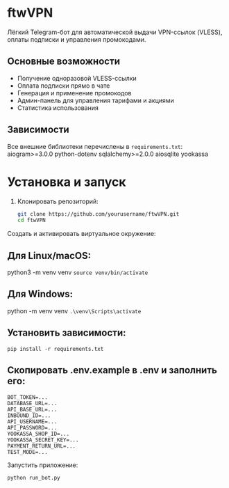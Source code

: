 # ftwVPN

Лёгкий Telegram-бот для автоматической выдачи VPN-ссылок (VLESS), оплаты подписки и управления промокодами.

## Основные возможности

- Получение одноразовой VLESS-ссылки  
- Оплата подписки прямо в чате  
- Генерация и применение промокодов  
- Админ-панель для управления тарифами и акциями
- Статистика использования

## Зависимости

Все внешние библиотеки перечислены в `requirements.txt`:
aiogram>=3.0.0
python-dotenv
sqlalchemy>=2.0.0
aiosqlite
yookassa


# Установка и запуск

1. Клонировать репозиторий:
   ```bash
   git clone https://github.com/yourusername/ftwVPN.git
   cd ftwVPN

Создать и активировать виртуальное окружение:

## Для Linux/macOS:

python3 -m venv venv
```source venv/bin/activate```

## Для Windows:

python -m venv venv
```.\venv\Scripts\activate```

## Установить зависимости:

```pip install -r requirements.txt```

## Скопировать .env.example в .env и заполнить его:

```BOT_TOKEN=ваш_токен_бота
BOT_TOKEN=...
DATABASE_URL=...
API_BASE_URL=...
INBOUND_ID=...
API_USERNAME=...
API_PASSWORD=...
YOOKASSA_SHOP_ID=...
YOOKASSA_SECRET_KEY=...
PAYMENT_RETURN_URL=...
TEST_MODE=...
```
Запустить приложение:

```python run_bot.py```

